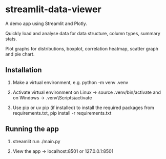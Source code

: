 # streamlit-data-viewer

A demo app using Streamlit and Plotly.

Quickly load and analyse data for data structure, column types, summary stats.

Plot graphs for distributions, boxplot, correlation heatmap, scatter graph and pie chart.

## Installation

1) Make a virtual environment, e.g. python -m venv .venv

2) Activate virtual environment on Linux -> source .venv/bin/activate and on Windows -> .venv\Scripts\activate

3) Use pip or uv pip (if installed) to install the required packages from requirements.txt, pip install -r requirements.txt

## Running the app

1) streamlit run ./main.py

2) View the app -> localhost:8501 or 127.0.0.1:8501